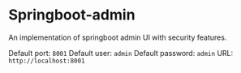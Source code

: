 # Springboot-admin

An implementation of springboot admin UI with security features.

Default port: `8001`
Default user: `admin`
Default password: `admin`
URL: `http://localhost:8001`